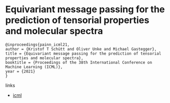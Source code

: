 # Equivariant message passing for the prediction of tensorial properties and molecular spectra

```
@inproceedings{painn_icml21,
author = {Kristof T Schütt and Oliver Unke and Michael Gastegger},
title = {Equivariant message passing for the prediction of tensorial properties and molecular spectra},
booktitle = {Proceedings of the 38th International Conference on Machine Learning (ICML)},
year = {2021}
}
```

links
- [icml](https://icml.cc/Conferences/2021/ScheduleMultitrack?event=8500)
